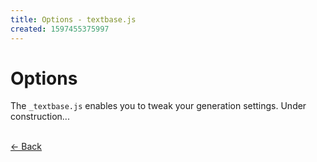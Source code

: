 ```yaml
---
title: Options - textbase.js
created: 1597455375997
---
```


# Options

The `_textbase.js` enables you to tweak your generation settings. Under construction...

<br/> [&larr; Back](/docs)
